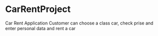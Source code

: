# CarRentProject
Car Rent Application 
Customer can choose a class car, check prise and enter personal data and rent a car
